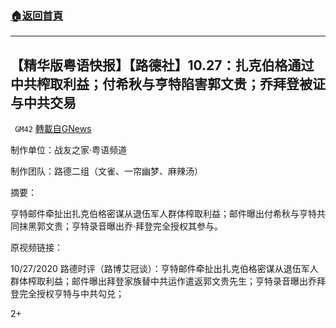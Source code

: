 ###  [:house:返回首頁](https://github.com/ourhimalayas/txt)
---

## 【精华版粤语快报】【路德社】10.27：扎克伯格通过中共榨取利益；付希秋与亨特陷害郭文贵；乔拜登被证与中共交易
` GM42` [轉載自GNews](https://gnews.org/zh-hans/494002/)

制作单位：战友之家·粤语频道

制作团队：路德二组（文雀、一帘幽梦、麻辣汤）



摘要：

亨特邮件牵扯出扎克伯格密谋从退伍军人群体榨取利益；邮件曝出付希秋与亨特共同抹黑郭文贵；亨特录音曝出乔·拜登完全授权其参与。

原视频链接：

10/27/2020 路德时评（路博艾冠谈）：亨特邮件牵扯出扎克伯格密谋从退伍军人群体榨取利益；邮件曝出拜登家族替中共运作遣返郭文贵先生；亨特录音曝出乔拜登完全授权亨特与中共勾兑；



2+
